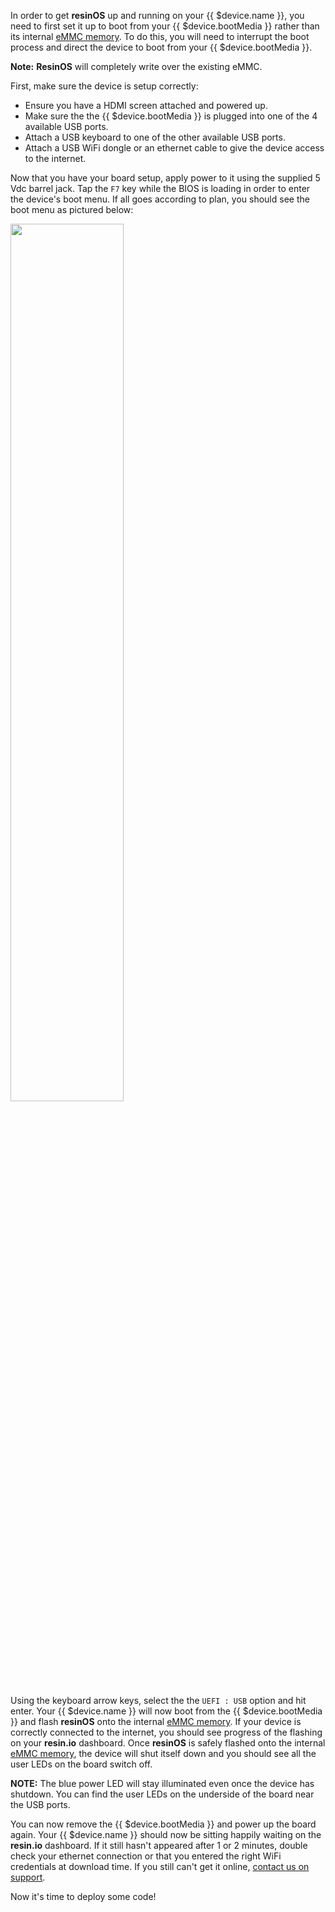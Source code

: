 In order to get **resinOS** up and running on your {{ $device.name }}, you need to first set it up to boot from your {{ $device.bootMedia }} rather than its
internal [eMMC memory][emmc-link]. To do this, you will need to interrupt the boot process and direct the device to boot from your {{ $device.bootMedia }}.

__Note:__ **ResinOS** will completely write over the existing eMMC.

First, make sure the device is setup correctly:
- Ensure you have a HDMI screen attached and powered up.
- Make sure the the {{ $device.bootMedia }} is plugged into one of the 4 available USB ports.
- Attach a USB keyboard to one of the other available USB ports.
- Attach a USB WiFi dongle or an ethernet cable to give the device access to the internet.

Now that you have your board setup, apply power to it using the supplied 5 Vdc barrel jack. Tap the `F7` key while the BIOS is loading in order to enter the device's boot menu. If all goes according to plan, you should see the boot menu as pictured below:

<img src="/img/up-board/up-board-uefi-selection.jpg" width="60%">

Using the keyboard arrow keys, select the the `UEFI : USB` option and hit enter. Your {{ $device.name }} will now boot from the {{ $device.bootMedia }} and flash **resinOS** onto the internal [eMMC memory][emmc-link]. If your device is correctly connected to the internet, you should see progress of the flashing on your **resin.io** dashboard. Once **resinOS** is safely flashed onto the internal [eMMC memory][emmc-link], the device will shut itself down and you should see all the user LEDs on the board switch off.

__NOTE:__ The blue power LED will stay illuminated even once the device has shutdown. You can find the user LEDs on the underside of the board near the USB ports.

You can now remove the {{ $device.bootMedia }} and power up the board again. Your {{ $device.name }} should now be sitting happily waiting on the **resin.io** dashboard. If it still hasn't appeared after 1 or 2 minutes, double check your ethernet connection or that you entered the right WiFi credentials at download time. If you still can't get it online, [contact us on support](/support/).

Now it's time to deploy some code!

[emmc-link]:http://www.datalight.com/solutions/technologies/emmc/what-is-emmc
